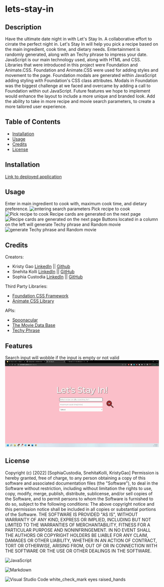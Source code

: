 # lets-stay-in

## Description 

Have the ultimate date night in with Let's Stay In. A collaborative effort to cirrate the perfect night in. Let's Stay In will help you pick a recipe based on the main ingredient, cook time, and dietary needs. Entertainment is randomly generated, along with an Techy phrase to impress your date.
JavaScript is our main technology used, along with HTML and CSS. Libraries that were introduced in this project were Foundation and Animate.CSS. Foundation and Animate.CSS were used for adding styles and movement to the page. Foundation modals are generated within JavaScript adding styling with Foundation's CSS class attributes. Modals in Foundation was the biggest challenge at we faced and overcame by adding a call to Foundation within out JavaScript.
Future features we hope to implement would enhance the layout to include a more unique and branded look. Add the ability to take in more recipe and movie search parameters, to create a more tailored user experience.

## Table of Contents

* [Installation](#installation)
* [Usage](#usage)
* [Credits](#credits)
* [License](#license)

## Installation

[Link to deployed application](https://snehitak20.github.io/lets-stay-in/)

## Usage 

Enter in main ingredient to cook with, maximum cook time, and dietary preference.
![entering search parameters](./assets/gifs/Landing%20Page%20gif.gif)
Pick recipe to cook
![Pick recipe to cook](./assets/gifs/resultsSearch.gif)
Recipe cards are generated on the next page 
![Recipe cards are generated on the next page](./assets/gifs/FoodModal.gif)
Buttons located in a column on the left will generate Techy phrase and Random movie
![generate Techy phrase and Random movie](./assets/gifs/sideModals.gif)

## Credits

Creators:
* Kristy Gao [LinkedIn](www.linkedin.com/in/kristixxg) || [Github](https://github.com/Kristixxg)
* Snehita Kolli [LinkedIn](https://www.linkedin.com/in/snehita-kolli-0abb23b1/) || [GitHub](https://github.com/snehitak20)
* Sophia Custodia [LinkedIn](https://www.linkedin.com/in/sophia-custodia/) || [GitHub](https://github.com/sophtron5000)

Third Party Libraries:
* [Foundation CSS Framework](https://get.foundation)
* [Animate CSS Library](https://animate.style)

APIs:
* [Spoonacular](https://spoonacular.com/food-api)
* [The Movie Data Base](https://developers.themoviedb.org/)
* [Techy Phrase](https://techy-api.vercel.app/)

## Features

Search input will wobble if the input is empty or not valid
![Input Wobble](./assets/gifs/wobble.gif)

## License
Copyright (c) [2022] [SophiaCustodia, SnehitaKolli, KristyGao]
Permission is hereby granted, free of charge, to any person obtaining a copy
of this software and associated documentation files (the "Software"), to deal
in the Software without restriction, including without limitation the rights
to use, copy, modify, merge, publish, distribute, sublicense, and/or sell
copies of the Software, and to permit persons to whom the Software is
furnished to do so, subject to the following conditions:
The above copyright notice and this permission notice shall be included in all
copies or substantial portions of the Software.
THE SOFTWARE IS PROVIDED "AS IS", WITHOUT WARRANTY OF ANY KIND, EXPRESS OR
IMPLIED, INCLUDING BUT NOT LIMITED TO THE WARRANTIES OF MERCHANTABILITY,
FITNESS FOR A PARTICULAR PURPOSE AND NONINFRINGEMENT. IN NO EVENT SHALL THE
AUTHORS OR COPYRIGHT HOLDERS BE LIABLE FOR ANY CLAIM, DAMAGES OR OTHER
LIABILITY, WHETHER IN AN ACTION OF CONTRACT, TORT OR OTHERWISE, ARISING FROM,
OUT OF OR IN CONNECTION WITH THE SOFTWARE OR THE USE OR OTHER DEALINGS IN THE
SOFTWARE.

![JavaScript](https://img.shields.io/badge/javascript-%23323330.svg?style=for-the-badge&logo=javascript&logoColor=%23F7DF1E)

![Markdown](https://img.shields.io/badge/markdown-%23000000.svg?style=for-the-badge&logo=markdown&logoColor=white)

![Visual Studio Code](https://img.shields.io/badge/Visual%20Studio%20Code-0078d7.svg?style=for-the-badge&logo=visual-studio-code&logoColor=white)
white_check_mark
eyes
raised_hands















